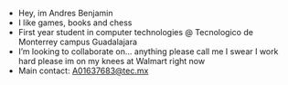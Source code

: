 - Hey, im Andres Benjamin
- I like games, books and chess
- First year student in computer technologies @ Tecnologico de Monterrey campus Guadalajara
- I’m looking to collaborate on... anything please call me I swear I work hard please im on my knees at Walmart right now
- Main contact: A01637683@tec.mx

<!---
Antelis/Antelis is a ✨ special ✨ repository because its `README.md` (this file) appears on your GitHub profile.
You can click the Preview link to take a look at your changes.
--->
